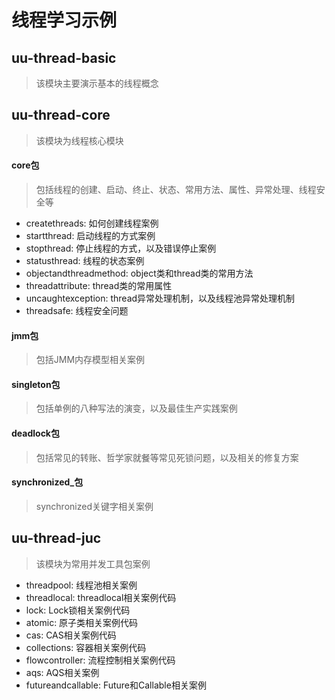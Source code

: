 # 线程学习示例

## uu-thread-basic
> 该模块主要演示基本的线程概念

## uu-thread-core
> 该模块为线程核心模块

#### core包
> 包括线程的创建、启动、终止、状态、常用方法、属性、异常处理、线程安全等

- createthreads: 如何创建线程案例
- startthread: 启动线程的方式案例
- stopthread: 停止线程的方式，以及错误停止案例
- statusthread: 线程的状态案例
- objectandthreadmethod: object类和thread类的常用方法
- threadattribute: thread类的常用属性
- uncaughtexception: thread异常处理机制，以及线程池异常处理机制
- threadsafe: 线程安全问题

#### jmm包
> 包括JMM内存模型相关案例

#### singleton包
> 包括单例的八种写法的演变，以及最佳生产实践案例

#### deadlock包
> 包括常见的转账、哲学家就餐等常见死锁问题，以及相关的修复方案

#### synchronized_包
> synchronized关键字相关案例

## uu-thread-juc
> 该模块为常用并发工具包案例

- threadpool: 线程池相关案例
- threadlocal: threadlocal相关案例代码
- lock: Lock锁相关案例代码
- atomic: 原子类相关案例代码
- cas: CAS相关案例代码
- collections: 容器相关案例代码
- flowcontroller: 流程控制相关案例代码
- aqs: AQS相关案例
- futureandcallable: Future和Callable相关案例